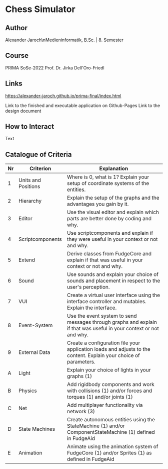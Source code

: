 # Chess Simulator
## Author
Alexander Jaroch\nMedieninformatik, B.Sc. | 8. Semester
## Course
PRIMA SoSe-2022
Prof. Dr. Jirka Dell'Oro-Friedl
## Links
https://alexander-jaroch.github.io/prima-final/index.html

Link to the finished and executable application on Github-Pages
Link to the design document

## How to Interact
Text

## Catalogue of Criteria
|Nr|Criterion|Explanation
| - | ------------------- | ------------------------------------------------------------------------------------------------------------------- |
| 1 | Units and Positions | Where is 0, what is 1? Explain your setup of coordinate systems of the entities.                                    |
| 2 | Hierarchy 	        | Explain the setup of the graphs and the advantages you gain by it.                                                  |
| 3 | Editor 	            | Use the visual editor and explain which parts are better done by coding and why.                                    |
| 4 | Scriptcomponents 	  | Use scriptcomponents and explain if they were useful in your context or not and why.                                |
| 5 | Extend 	            | Derive classes from FudgeCore and explain if that was useful in your context or not and why.                        |
| 6 | Sound 	            | Use sounds and explain your choice of sounds and placement in respect to the user's perception.                     |
| 7 | VUI 	              | Create a virtual user interface using the interface controller and mutables. Explain the interface.                 |
| 8 | Event-System        | Use the event system to send messages through graphs and explain if that was useful in your context or not and why. | 
| 9 | External Data       | Create a configuration file your application loads and adjusts to the content. Explain your choice of parameters.   |
| A | Light               | Explain your choice of lights in your graphs (1)                                                                    |
| B | Physics 	          | Add rigidbody components and work with collisions (1) and/or forces and torques (1) and/or joints (1)               |
| C | Net 	              | Add multiplayer functionality via network (3)                                                                       |
| D | State Machines      |	Create autonomous entities using the StateMachine (1) and/or ComponentStateMachine (1) defined in FudgeAid          |
| E | Animation 	        | Animate using the animation system of FudgeCore (1) and/or Sprites (1) as defined in FudgeAid                       |
